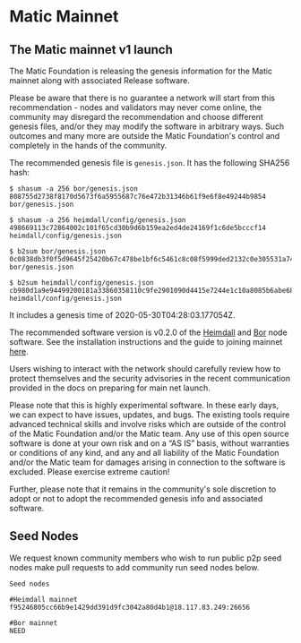 # Matic Mainnet

## The Matic mainnet v1 launch

The Matic Foundation is releasing the genesis information for the Matic mainnet along with associated Release software.

Please be aware that there is no guarantee a network will start from this recommendation - nodes and validators may never come online, the community may disregard the recommendation and choose different genesis files, and/or they may modify the software in arbitrary ways. Such outcomes and many more are outside the Matic Foundation's control and completely in the hands of the community.

The recommended genesis file is `genesis.json`. It has the following SHA256 hash:

```
$ shasum -a 256 bor/genesis.json 
808755d2738f8170d5673f6a5955687c76e472b31346b61f9e6f8e49244b9854  bor/genesis.json

$ shasum -a 256 heimdall/config/genesis.json
498669113c72864002c101f65cd30b9d6b159ea2ed4de24169f1c6de5bcccf14  heimdall/config/genesis.json

$ b2sum bor/genesis.json 
0c0838db3f0f5d9645f25420b67c478be1bf6c5461c8c08f5999ded2132c0e305531a7494e09f6d1a7be37eaefcd52b267087544916da6f31801b3bfed39c583  bor/genesis.json

$ b2sum heimdall/config/genesis.json
cb980d1a9e94499200181a33860358110c9fe2901090d4415e7244e1c10a8085b6abe68ade9cb9532052b65a445cf031925d4c84f54f0c44d998a94d423208d7  heimdall/config/genesis.json
```

It includes a genesis time of 2020-05-30T04:28:03.177054Z. 

The recommended software version is v0.2.0 of the [Heimdall]() and [Bor]() node software. See the installation instructions and the guide to joining mainnet [here]().

Users wishing to interact with the network should carefully review how to protect themselves and the security advisories in the recent communication provided in the docs on preparing for main net launch.

Please note that this is highly experimental software. In these early days, we can expect to have issues, updates, and bugs. The existing tools require advanced technical skills and involve risks which are outside of the control of the Matic Foundation and/or the Matic team. Any use of this open source software is done at your own risk and on a “AS IS” basis, without warranties or conditions of any kind, and any and all liability of the Matic Foundation and/or the Matic team for damages arising in connection to the software is excluded. Please exercise extreme caution!

Further, please note that it remains in the community's sole discretion to adopt or not to adopt the recommended genesis info and associated software. 

## Seed Nodes
We request known community members who wish to run public p2p seed nodes make pull requests to add community run seed nodes below.

```
Seed nodes

#Heimdall mainnet
f95246805cc66b9e1429dd391d9fc3042a80d4b1@18.117.83.249:26656

#Bor mainnet
NEED

```
